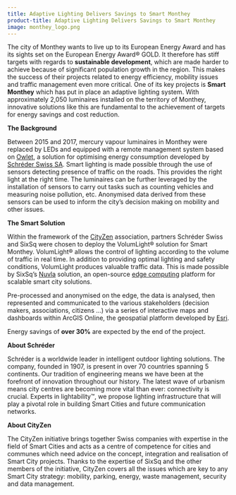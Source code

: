 ```yaml
---
title: Adaptive Lighting Delivers Savings to Smart Monthey
product-title: Adaptive Lighting Delivers Savings to Smart Monthey
image: monthey_logo.png
---
```


The city of Monthey wants to live up to its European Energy Award and has its sights set on the European Energy Award® GOLD. It therefore has stiff targets with regards to **sustainable development**, which are made harder to achieve because of significant population growth in the region. This makes the success of their projects related to energy efficiency, mobility issues and traffic management even more critical. One of its key projects is **Smart Monthey** which has put in place an adaptive lighting system. With approximately 2,050 luminaires installed on the territory of Monthey, innovative solutions like this are fundamental to the achievement of targets for energy savings and cost reduction.

**The Background**

Between 2015 and 2017, mercury vapour luminaires in Monthey were replaced by LEDs and equipped with a remote management system based on [Owlet](https://www.schreder.com/en/product-technical-control-system/owlet-iot), a solution for optimising energy consumption developed by [Schréder Swiss SA](https://ch.schreder.com/fr). Smart lighting is made possible through the use of sensors detecting presence of traffic on the roads. This provides the right light at the right time. The luminaires can be further leveraged by the installation of sensors to carry out tasks such as counting vehicles and measuring noise pollution, etc. Anonymised data derived from these sensors can be used to inform the city’s decision making on mobility and other issues.

**The Smart Solution**

Within the framework of the [CityZen](https://www.cityzen.ch/) association, partners Schréder Swiss and SixSq were chosen to deploy the VolumLight® solution for Smart Monthey. VolumLight® allows the control of lighting according to the volume of traffic in real time. In addition to providing optimal lighting and safety conditions, VolumLight produces valuable traffic data. This is made possible by SixSq’s [Nuvla](/casestudies/overview) solution, an open-source [edge computing](/blog/discover/2019/11/08/what-is-edge-computing) platform for scalable smart city solutions.

Pre-processed and anonymised on the edge, the data is analysed, then represented and communicated to the various stakeholders (decision makers, associations, citizens …) via a series of interactive maps and dashboards within ArcGIS Online, the geospatial platform developed by [Esri](https://www.esri.com/en-us/home).

Energy savings of **over 30%** are expected by the end of the project.

**About Schréder**

Schréder is a worldwide leader in intelligent outdoor lighting solutions. The company, founded in 1907, is present in over 70 countries spanning 5 continents. Our tradition of engineering means we have been at the forefront of innovation throughout our history. The latest wave of urbanism means city centres are becoming more vital than ever: connectivity is crucial. Experts in lightability™, we propose lighting infrastructure that will play a pivotal role in building Smart Cities and future communication networks.

**About CityZen**

The CityZen initiative brings together Swiss companies with expertise in the field of Smart Cities and acts as a centre of competence for cities and communes which need advice on the concept, integration and realisation of Smart City projects. Thanks to the expertise of SixSq and the other members of the initiative, CityZen covers all the issues which are key to any Smart City strategy: mobility, parking, energy, waste management, security and data management.